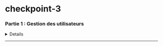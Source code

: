 # checkpoint-3
### Partie 1 : Gestion des utilisateurs
<details>
##Partie 1 : Gestion des utilisateurs:

**Q.1.1.1 Créer l'utilisateur Lionel Lemarchand avec les même attribut de société que **Kelly Rhameur** :**
on cemence par trouver le compte de Kelly Rhameur on ouvre notre active derectory > tools > active directory Users and Computer > TTSR.lan >LabUsers > direction RH  ![Image](https://github.com/user-attachments/assets/26a98fff-901b-46d1-8a4f-125f0f1a552f)

pour la creation du compte **Lionel Lemarchand** 
Clique droit sur DirectionDesRessourcesHumaine > New> User> en rentre les information puis on valide a la fin et en clique sur terminer  bien sur on copier les attribue du compte **Kelly Rhameur** et on les colle dans le compte de **Lionel Lemarchand**
![Image](https://github.com/user-attachments/assets/49ede6d2-5b81-477f-b53b-6cb83a76fc1f)

**Q.1.1.2 Créer une OU DeactivatedUsers et déplace le compte désactivé de Kelly Rhameur dedans**

clique droit sur notre domaine TSSR.lan  > NEW > Organizational Unit et en rentre le nom de  **DeactivatedUsers**

![Image](https://github.com/user-attachments/assets/74d241e5-e181-42ab-9d78-39407473003b)

![Image](https://github.com/user-attachments/assets/175df7b0-50d5-467e-9b0f-f5102250caef)

**Q.1.1.3 Modifier le groupe de l'OU dans laquelle était Kelly Rhameur en conséquence.**

pour modifier le groupe de Kelly Rhameur on deplace sont compte dans **DeactivatedUsers** on fait clique droit sur le compte de **Kelly Rhameur** > move > Et on sélectionne **DeactivatedUsers** dans la fenêtre qui va s'ouvrir.et on clique ok 
![Image](https://github.com/user-attachments/assets/fca12de5-c9fa-4725-8b86-0679e4ef697c)

### Partie 2 : Restriction utilisateurs
Q.1.2.1 Faire en sorte que l'utilisateur Gabriel Ghul ne puisse se connecter que du lundi au vendredi, de 7h à 17h.

Tout d'abord, nous allons créer un OU afin de déplacer **l'utilisateur Gabriel Ghul** pour mettre en œuvre la restriction.
![Image](https://github.com/user-attachments/assets/885a0e75-507e-477d-8d29-5114cd89888e)

* puis on vas créer une gpo pour Gabriel Ghul ne puisse se connecter que du lundi au vendredi, de 7h à 17h 

* Créer une nouvelle stratégie de groupe  Dans le Gestionnaire de stratégies de groupe, clique avec le bouton droit sur "Configuration de l'ordinateur", 
 sélectionne "Nouvelle stratégie de groupe"
* Configurer la stratégie de connexion : Dans la fenêtre qui s'ouvre, donne un nom à ta stratégie (par exemple, "Restriction Connexion Gabriel Ghul") et clique sur 
 "Suivant"
![Image](https://github.com/user-attachments/assets/85be2bea-7d7c-4375-b694-829fc7db1bec)

* Sélectionner l'unité organisationnelle (OU) : Choisis l'OU où se trouve le compte de Gabriel Ghul et clique sur "Suivant".

* Configurer les paramètres de connexion : Dans la fenêtre des paramètres de stratégie, coche la case "Configurer les heures de connexion" et clique sur "Modifier".

* Définir les heures de connexion : Dans la fenêtre qui s'ouvre, définis les heures de connexion autorisées du lundi au vendredi, de 7h à 17h. Clique sur "OK" pour 
  enregistrer les modifications.

* Appliquer la stratégie : Clique sur "Suivant" puis sur "Terminer" pour appliquer la stratégie de groupe.












</details>
<HR>
